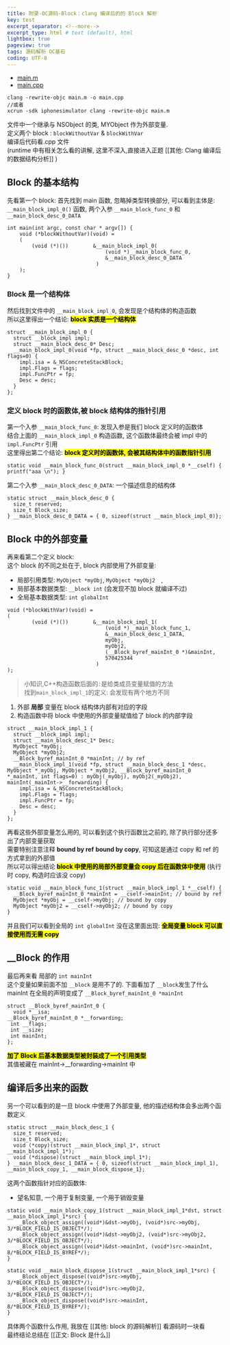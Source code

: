 ```yaml
---
title: 附录-OC源码-Block：clang 编译后的的 Block 解析  
key: test
excerpt_separator: <!--more-->
excerpt_type: html # text (default), html
lightbox: true
pageview: true
tags: 源码解析 OC基石
coding: UTF-8
--- 
```

  
* [main.m](/assets/images/源码解析/block/main.m)
* [main.cpp](/assets/images/源码解析/block/main.cpp)
  
```shell  
clang -rewrite-objc main.m -o main.cpp  
//或者  
xcrun -sdk iphonesimulator clang -rewrite-objc main.m  
```  

文件中一个继承与 NSObject 的类, MYObject 作为外部变量.  
定义两个 block : `blockWithoutVar` & `blockWithVar`  
编译后代码看.cpp 文件  
(runtime 中有相关怎么看的讲解, 这里不深入,直接进入正题 [[其他: Clang 编译后的数据结构分析]] )  
  
## Block 的基本结构  

先看第一个 block: 首先找到 main 函数, 忽略掉类型转换部分, 可以看到主体是:  
`__main_block_impl_0()` 函数, 两个入参 `__main_block_func_0` 和 `__main_block_desc_0_DATA`  

```objc  
int main(int argc, const char * argv[]) {  
	void (*blockWithoutVar)(void) =   
	(  
		(void (*)()) 		&__main_block_impl_0(  
								(void *)__main_block_func_0,   
								&__main_block_desc_0_DATA  
							 )  
	);  
}  
```  
  
### Block 是一个结构体  
然后找到文件中的 `__main_block_impl_0`, 会发现是个结构体的构造函数  
所以这里得出一个结论:  **<mark>block 实质是一个结构体</mark>**   
```objc  
struct __main_block_impl_0 {  
  struct __block_impl impl;  
  struct __main_block_desc_0* Desc;  
  __main_block_impl_0(void *fp, struct __main_block_desc_0 *desc, int flags=0) {  
    impl.isa = &_NSConcreteStackBlock;  
    impl.Flags = flags;  
    impl.FuncPtr = fp;  
    Desc = desc;  
  }  
};  
```  
  
### 定义 block 时的函数体,被 block 结构体的指针引用  

第一个入参 `__main_block_func_0`: 发现入参是我们 block 定义时的函数体  
结合上面的 `__main_block_impl_0` 构造函数, 这个函数体最终会被 impl 中的 `impl.FuncPtr` 引用  
这里得出第二个结论:  **<mark>block 定义时的函数体, 会被其结构体中的函数指针引用</mark>**   

```objc  
static void __main_block_func_0(struct __main_block_impl_0 *__cself) { printf("aaa \n"); }  
```  
  
第二个入参 `__main_block_desc_0_DATA`: 一个描述信息的结构体  

```objc  
static struct __main_block_desc_0 {  
  size_t reserved;  
  size_t Block_size;  
} __main_block_desc_0_DATA = { 0, sizeof(struct __main_block_impl_0)};  
```  
  
## Block 中的外部变量  

再来看第二个定义 block:  
这个 block 的不同之处在于, block 内部使用了外部变量:   
* 局部引用类型: `MyObject *myObj`, `MyObject *myObj2  `,   
* 局部基本数据类型: `__block int` (会发现不加 block 就编译不过)  
* 全局基本数据类型: `int globalInt`  

```objc  
void (*blockWithVar)(void) =   
(  
		(void (*)())		&__main_block_impl_1(  
								(void *)__main_block_func_1,   
								&__main_block_desc_1_DATA,   
								myObj,   
								myObj2,   
								(__Block_byref_mainInt_0 *)&mainInt,   
								570425344  
							 )  
);  
```  
  
> 小知识,C++构造函数后面的`:`是给类成员变量赋值的方法    
找到`main_block_impl_1`的定义: 会发现有两个地方不同  
1. 外部 **局部** 变量在 block 结构体内部有对应的字段  
2. 构造函数中将 block 中使用的外部变量赋值给了 block 的内部字段  

```objc  
struct __main_block_impl_1 {  
  struct __block_impl impl;  
  struct __main_block_desc_1* Desc;  
  MyObject *myObj;  
  MyObject *myObj2;  
  __Block_byref_mainInt_0 *mainInt; // by ref  
  __main_block_impl_1(void *fp, struct __main_block_desc_1 *desc, MyObject *_myObj, MyObject *_myObj2, __Block_byref_mainInt_0 *_mainInt, int flags=0) : myObj(_myObj), myObj2(_myObj2), mainInt(_mainInt->__forwarding) {  
    impl.isa = &_NSConcreteStackBlock;  
    impl.Flags = flags;  
    impl.FuncPtr = fp;  
    Desc = desc;  
  }  
};  
```  
  
再看这些外部变量怎么用的, 可以看到这个执行函数比之前的, 除了执行部分还多出了内部变量获取  
需要特别注意注释 **bound by ref** **bound by copy**, 可知这是通过 copy 和 ref 的方式拿到的外部值  
所以可以得出结论 **<mark>block 中使用的局部外部变量会 copy 后在函数体中使用</mark>** (执行时 copy, 构造时应该没 copy)  

```objc  
static void __main_block_func_1(struct __main_block_impl_1 *__cself) {  
  __Block_byref_mainInt_0 *mainInt = __cself->mainInt; // bound by ref  
  MyObject *myObj = __cself->myObj; // bound by copy  
  MyObject *myObj2 = __cself->myObj2; // bound by copy  
}  
```  

并且我们可以看到全局的 `int globalInt` 没在这里面出现: **<mark>全局变量 block 可以直接使用而无需 copy</mark>**  
  
## __Block 的作用  

最后再来看 局部的 `int mainInt`  
这个变量如果前面不加 `__block` 是用不了的. 下面看加了 `__block`发生了什么  
mainInt 在全局的声明变成了 `__Block_byref_mainInt_0 *mainInt`  

```objc  
struct __Block_byref_mainInt_0 {  
  void *__isa;  
__Block_byref_mainInt_0 *__forwarding;  
 int __flags;  
 int __size;  
 int mainInt;  
};  
```  
 **<mark>加了 Block 后基本数据类型被封装成了一个引用类型</mark>**   
其值被藏在 mainInt->__forwarding->mainInt 中  
  
## 编译后多出来的函数  
另一个可以看到的是一旦 block 中使用了外部变量, 他的描述结构体会多出两个函数定义  

```objc  
static struct __main_block_desc_1 {  
  size_t reserved;  
  size_t Block_size;  
  void (*copy)(struct __main_block_impl_1*, struct __main_block_impl_1*);  
  void (*dispose)(struct __main_block_impl_1*);  
} __main_block_desc_1_DATA = { 0, sizeof(struct __main_block_impl_1), __main_block_copy_1, __main_block_dispose_1};  
```  
  
这两个函数指针对应的函数体:  
* 望名知意, 一个用于复制变量, 一个用于销毁变量  

```objc  
static void __main_block_copy_1(struct __main_block_impl_1*dst, struct __main_block_impl_1*src) {  
	_Block_object_assign((void*)&dst->myObj, (void*)src->myObj, 3/*BLOCK_FIELD_IS_OBJECT*/);  
	_Block_object_assign((void*)&dst->myObj2, (void*)src->myObj2, 3/*BLOCK_FIELD_IS_OBJECT*/);  
	_Block_object_assign((void*)&dst->mainInt, (void*)src->mainInt, 8/*BLOCK_FIELD_IS_BYREF*/);  
}  
  
static void __main_block_dispose_1(struct __main_block_impl_1*src) {  
	_Block_object_dispose((void*)src->myObj, 3/*BLOCK_FIELD_IS_OBJECT*/);  
	_Block_object_dispose((void*)src->myObj2, 3/*BLOCK_FIELD_IS_OBJECT*/);  
	_Block_object_dispose((void*)src->mainInt, 8/*BLOCK_FIELD_IS_BYREF*/);  
}  
```  
  
具体两个函数什么作用, 我放在 [[其他: block 的源码解析]] 看源码时一块看  
最终结论总结在 [[正文: Block 是什么]]  
